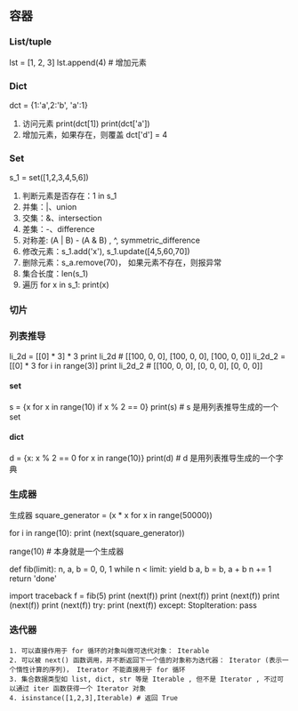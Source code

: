 ## 容器
### List/tuple
lst = [1, 2, 3]
lst.append(4) # 增加元素
### Dict
dct = {1:'a',2:'b', 'a':1}
1. 访问元素
print(dct[1])
print(dct['a'])
2. 增加元素，如果存在，则覆盖
dct['d'] = 4
### Set
s_1 = set([1,2,3,4,5,6])
1. 判断元素是否存在：1 in s_1
2. 并集：|、union
3. 交集：&、intersection
4. 差集：-、difference
5. 对称差: (A | B) - (A & B) , ^, symmetric_difference
6. 修改元素：s_1.add('x'), s_1.update([4,5,60,70])
7. 删除元素：s_a.remove(70)， 如果元素不存在，则报异常
8. 集合长度：len(s_1)
9. 遍历
   for x in s_1:
       print(x)
### 切片
### 列表推导
li_2d = [[0] * 3] * 3
print li_2d # [[100, 0, 0], [100, 0, 0], [100, 0, 0]]
li_2d_2 = [[0] * 3  for i in range(3)]
print li_2d_2 # [[100, 0, 0], [0, 0, 0], [0, 0, 0]] 

#### set
s = {x for x in range(10) if x % 2 == 0}
print(s) # s 是用列表推导生成的一个 set 
#### dict
d = {x: x % 2 == 0 for x in range(10)}
print(d) # d 是用列表推导生成的一个字典

### 生成器
生成器
square_generator = (x * x for x in range(50000))

for i in range(10):
    print (next(square_generator))

range(10) # 本身就是一个生成器

def fib(limit):
    n, a, b = 0, 0, 1
    while n < limit:
	yield b
	a, b = b, a + b
	n += 1
    return 'done'

import traceback
f = fib(5)
print (next(f))
print (next(f))
print (next(f))
print (next(f))
print (next(f))
try:
    print (next(f))
except: StopIteration:
    pass

### 迭代器
    1. 可以直接作用于 for 循环的对象叫做可迭代对象： Iterable
    2. 可以被 next() 函数调用，并不断返回下一个值的对象称为迭代器： Iterator (表示一个惰性计算的序列)， Iterator 不能直接用于 for 循环
    3. 集合数据类型如 list, dict, str 等是 Iterable , 但不是 Iterator , 不过可以通过 iter 函数获得一个 Iterator 对象
    4. isinstance([1,2,3],Iterable) # 返回 True









